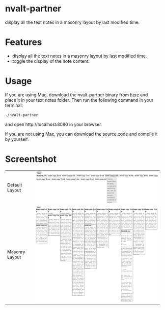 # nvalt-partner

display all the text notes in a masonry layout by last modified time.

# Features
- display all the text notes in a masonry layout by last modified time.
- toggle the display of the note content.

# Usage

If you are using Mac, download the nvalt-partner binary from [here](https://github.com/y4code/nvalt-partner/blob/main/nvalt-partner) and place it in your text notes folder. Then run the following command in your terminal:

```bash
./nvalt-partner
```

and open http://localhost:8080 in your browser.

If you are not using Mac, you can download the source code and compile it by yourself.
#  Screentshot

|                |                                                                                    |
|----------------|------------------------------------------------------------------------------------|
| Default Layout | ![](https://raw.githubusercontent.com/y4code/nvalt-partner/main/screenshot_1.png) |
| Masonry Layout | ![](https://raw.githubusercontent.com/y4code/nvalt-partner/main/screenshot_2.png)  |
